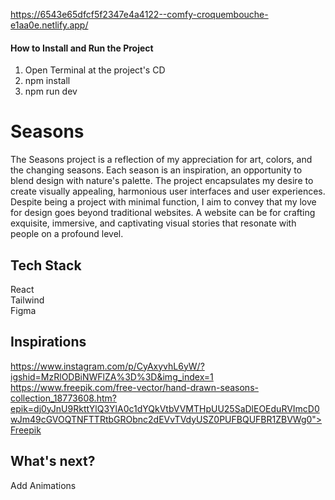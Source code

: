 https://6543e65dfcf5f2347e4a4122--comfy-croquembouche-e1aa0e.netlify.app/
#### How to Install and Run the Project ####
1. Open Terminal at the project's CD<br />
2. npm install<br />
3. npm run dev<br />

# Seasons
The Seasons project is a reflection of my appreciation for art, colors, and the changing seasons. Each season is an inspiration, an opportunity to blend design with nature's palette. The project encapsulates my desire to create visually appealing, harmonious user interfaces and user experiences. Despite being a project with minimal function, I aim to convey that my love for design goes beyond traditional websites. A website can be for crafting exquisite, immersive, and captivating visual stories that resonate with people on a profound level.
## Tech Stack ##
React<br />
Tailwind<br />
Figma<br />

## Inspirations ##
https://www.instagram.com/p/CyAxyvhL6yW/?igshid=MzRlODBiNWFlZA%3D%3D&img_index=1 <br />
https://www.freepik.com/free-vector/hand-drawn-seasons-collection_18773608.htm?epik=dj0yJnU9RkttYlQ3YlA0c1dYQkVtbVVMTHpUU25SaDlEOEduRVImcD0wJm49cGVOQTNFTTRtbGRObnc2dEVvTVdyUSZ0PUFBQUFBR1ZBVWg0">Freepik

## What's next? ##
Add Animations



